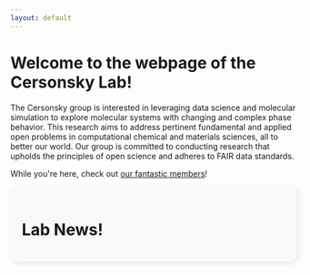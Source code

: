 ```yaml
---
layout: default
---
```


# **Welcome to the webpage of the Cersonsky Lab!**

The Cersonsky group is interested in leveraging data science and molecular simulation to explore molecular systems with changing and complex phase behavior. This research aims to address pertinent fundamental and applied open problems in computational chemical and materials sciences, all to better our world. Our group is committed to conducting research that upholds the principles of open science and adheres to FAIR data standards.

While you're here, check out <a href="/members">our fantastic members</a>!

<!-- The following is the style code for the news bulletin objects-->
<style>
.news-bulletin {
    max-width: 700px;
    /* max-height: 1000px;  /* Set the maximum height */
    margin-right: auto;
    padding: 20px;
    background-color: #f9f9f9;
    border-radius: 10px;
    box-shadow: 2px 2px 10px rgba(0, 0, 0, 0.1);
    overflow-y: auto; /* Enables vertical scrolling if content exceeds max height */
  }
  
  .news-item {
    margin-bottom: 20px;
    padding-bottom: 10px;
    border-bottom: 1px solid #ddd;
  }
  
  .news-item img {
    display: block;
    max-height: 200px;
    max-width: 400px;
    height: auto;
    margin-top: 10px;
    border-radius: 8px;
    box-shadow: 2px 2px 10px rgba(0, 0, 0, 0.1);
  }
  </style>

<!-- This code displays the news bulletin itself:
* To add posts to the news bulletin, add a new section to the top of internal/newsposts.json file
* To add an image to the post, add your image to assests/news and link it appropriately in the newspost.json section
* The posts in the .json file are loaded top to bottom, so the top post will be loaded at the top (i.e. most recent post)-->

<div class="news-bulletin">
  <h1>Lab News!</h1>
  <ul id="news-list"></ul>
</div>

<script>
  fetch('/internal/newsposts.json')
    .then(response => response.json())
    .then(data => {
      const newsList = document.getElementById('news-list');
      data.forEach(post => {
        const listItem = document.createElement('li');
        listItem.className = 'news-item';
        listItem.innerHTML = `<strong>${post.title}</strong> - <em>${post.date}</em>
          <p>${post.content}</p>
          ${post.image ? `<img src="${post.image}" alt="${post.title}">` : ''}`;
        newsList.appendChild(listItem);
      });
    })
    .catch(error => console.error('Error loading news:', error));
</script>